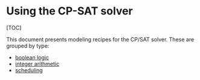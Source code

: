# Using the CP-SAT solver


[TOC]


This document presents modeling recipes for the CP/SAT solver.
These are grouped by type:

  - [boolean logic](boolean_logic.md)
  - [integer arithmetic](integer_arithmetic.md)
  - [scheduling](scheduling.md)
